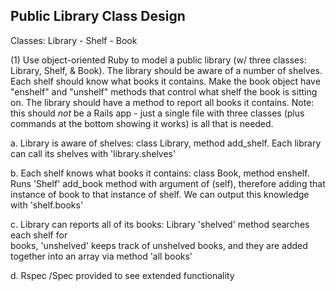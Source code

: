 Public Library Class Design
---------------------------

Classes: Library - Shelf - Book




(1) Use object-oriented Ruby to model a public library (w/ three classes: Library, Shelf, & Book). 
The library should be aware of a number of shelves. Each shelf should know what books it contains. 
Make the book object have "enshelf" and "unshelf" methods that control what shelf the book is sitting on. 
The library should have a method to report all books it contains. 
Note: this should *not* be a Rails app - just a single file with three classes 
(plus commands at the bottom showing it works) is all that is needed. 


a.  Library is aware of shelves: class Library, method add_shelf.  Each library can call 
    its shelves with 'library.shelves'

b.  Each shelf knows what books it contains:  class Book, method enshelf.  Runs 'Shelf'
    add_book method with argument of (self), therefore adding that instance of book to
    that instance of shelf.  We can output this knowledge with 'shelf.books'

c.  Library can reports all of its books:  Library 'shelved' method searches each shelf for  
    books, 'unshelved' keeps track of unshelved books, and they are added together into an array via method 'all books'

d.  Rspec /Spec provided to see extended functionality
    